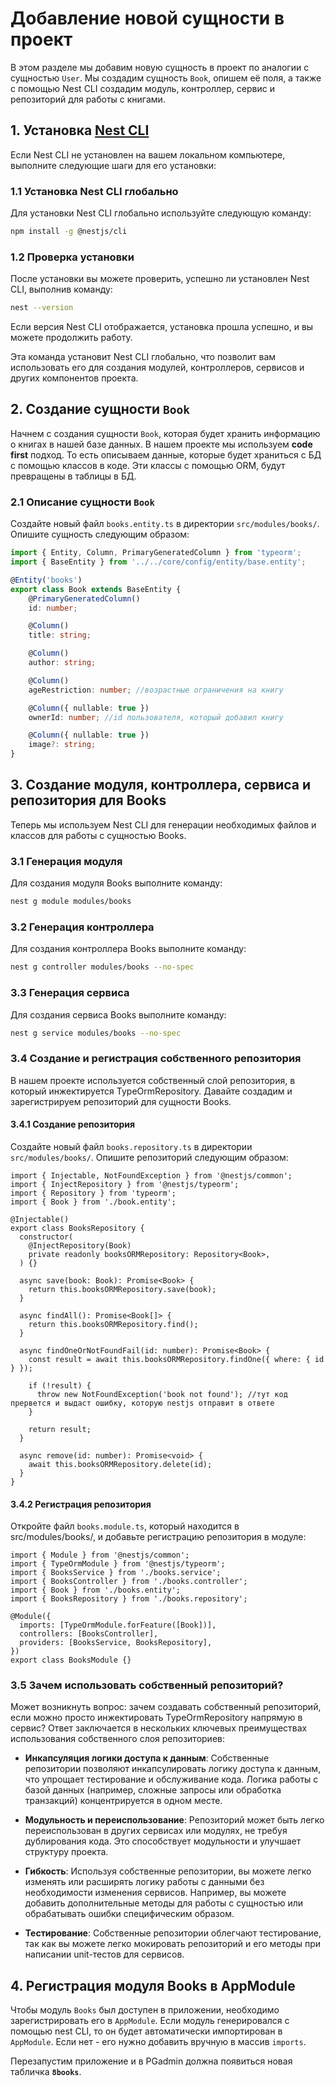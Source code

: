 # Добавление новой сущности в проект

В этом разделе мы добавим новую сущность в проект по аналогии с сущностью `User`. 
Мы создадим сущность `Book`, опишем её поля, а также с помощью Nest CLI создадим модуль,
контроллер, сервис и репозиторий для работы с книгами.


## 1. Установка [Nest CLI](https://docs.nestjs.com/cli/overview)

Если Nest CLI не установлен на вашем локальном компьютере, 
выполните следующие шаги для его установки:

### 1.1 Установка Nest CLI глобально

Для установки Nest CLI глобально используйте следующую команду:

```bash
npm install -g @nestjs/cli
```

### 1.2 Проверка установки
После установки вы можете проверить, успешно ли установлен Nest CLI, выполнив команду:

```bash
nest --version
```

Если версия Nest CLI отображается, установка прошла успешно, и вы можете продолжить работу.

Эта команда установит Nest CLI глобально,
что позволит вам использовать его для создания модулей, 
контроллеров, сервисов и других компонентов проекта.

## 2. Создание сущности `Book`

Начнем с создания сущности `Book`, которая будет хранить информацию о книгах в нашей базе данных.
В нашем проекте мы используем **code first** подход. То есть описываем данные, которые будет храниться с БД
с помощью классов в коде. Эти классы с помощью ORM, будут превращены в таблицы в БД.

### 2.1 Описание сущности `Book`

Создайте новый файл `books.entity.ts` в директории `src/modules/books/`. 
Опишите сущность следующим образом:

```typescript
import { Entity, Column, PrimaryGeneratedColumn } from 'typeorm';
import { BaseEntity } from '../../core/config/entity/base.entity';

@Entity('books')
export class Book extends BaseEntity {
    @PrimaryGeneratedColumn()
    id: number;

    @Column()
    title: string;

    @Column()
    author: string;

    @Column()
    ageRestriction: number; //возрастные ограничения на книгу

    @Column({ nullable: true })
    ownerId: number; //id пользователя, который добавил книгу

    @Column({ nullable: true })
    image?: string;
}

```

## 3. Создание модуля, контроллера, сервиса и репозитория для Books
   Теперь мы используем Nest CLI для генерации необходимых файлов и классов для работы с сущностью Books.

### 3.1 Генерация модуля

Для создания модуля Books выполните команду:
``` bash
nest g module modules/books
```

### 3.2 Генерация контроллера
Для создания контроллера Books выполните команду:

```bash
nest g controller modules/books --no-spec
```

### 3.3 Генерация сервиса
Для создания сервиса Books выполните команду:

```bash
nest g service modules/books --no-spec
```

### 3.4 Создание и регистрация собственного репозитория
В нашем проекте используется собственный слой репозитория, 
в который инжектируется TypeOrmRepository. 
Давайте создадим и зарегистрируем репозиторий для сущности Books.

#### 3.4.1 Создание репозитория
Создайте новый файл `books.repository.ts` в директории `src/modules/books/`. 
Опишите репозиторий следующим образом:

```
import { Injectable, NotFoundException } from '@nestjs/common';
import { InjectRepository } from '@nestjs/typeorm';
import { Repository } from 'typeorm';
import { Book } from './book.entity';

@Injectable()
export class BooksRepository {
  constructor(
    @InjectRepository(Book)
    private readonly booksORMRepository: Repository<Book>,
  ) {}

  async save(book: Book): Promise<Book> {
    return this.booksORMRepository.save(book);
  }

  async findAll(): Promise<Book[]> {
    return this.booksORMRepository.find();
  }

  async findOneOrNotFoundFail(id: number): Promise<Book> {
    const result = await this.booksORMRepository.findOne({ where: { id } });

    if (!result) {
      throw new NotFoundException('book not found'); //тут код прервется и выдаст ошибку, которую nestjs отправит в ответе
    }

    return result;
  }

  async remove(id: number): Promise<void> {
    await this.booksORMRepository.delete(id);
  }
}
```

#### 3.4.2 Регистрация репозитория
Откройте файл `books.module.ts`, который находится в src/modules/books/, 
и добавьте регистрацию репозитория в модуле:
```
import { Module } from '@nestjs/common';
import { TypeOrmModule } from '@nestjs/typeorm';
import { BooksService } from './books.service';
import { BooksController } from './books.controller';
import { Book } from './books.entity';
import { BooksRepository } from './books.repository';

@Module({
  imports: [TypeOrmModule.forFeature([Book])],
  controllers: [BooksController],
  providers: [BooksService, BooksRepository],
})
export class BooksModule {}
```

### 3.5 Зачем использовать собственный репозиторий?
Может возникнуть вопрос: зачем создавать собственный репозиторий, 
если можно просто инжектировать TypeOrmRepository напрямую в сервис? 
Ответ заключается в нескольких ключевых преимуществах использования собственного слоя репозиториев:

 - **Инкапсуляция логики доступа к данным**: Собственные репозитории позволяют инкапсулировать логику доступа к данным, что упрощает тестирование и обслуживание кода. Логика работы с базой данных (например, сложные запросы или обработка транзакций) концентрируется в одном месте.

 - **Модульность и переиспользование**: Репозиторий может быть легко переиспользован в других сервисах или модулях, не требуя дублирования кода. Это способствует модульности и улучшает структуру проекта.

 - **Гибкость**: Используя собственные репозитории, вы можете легко изменять или расширять логику работы с данными без необходимости изменения сервисов. Например, вы можете добавить дополнительные методы для работы с сущностью или обрабатывать ошибки специфическим образом.

 - **Тестирование**: Собственные репозитории облегчают тестирование, так как вы можете легко мокировать репозиторий и его методы при написании unit-тестов для сервисов.

## 4. Регистрация модуля Books в AppModule
Чтобы модуль `Books` был доступен в приложении, необходимо зарегистрировать его в `AppModule`.
Если модуль генерировался с помощью nest CLI, то он будет автоматически импортирован в `AppModule`.
Если нет - его нужно добавить вручную в массив `imports`.

Перезапустим приложение и в PGadmin должна появиться новая табличка **`8books`**.


